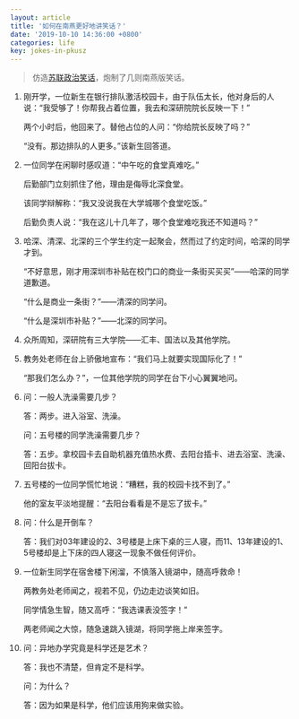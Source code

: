 ```yaml
---
layout: article
title: '如何在南燕更好地讲笑话？'
date: '2019-10-10 14:36:00 +0800'
categories: life
key: jokes-in-pkusz
---
```


> 仿造[苏联政治笑话](https://zh.wikipedia.org/wiki/%E8%8B%8F%E8%81%94%E6%94%BF%E6%B2%BB%E7%AC%91%E8%AF%9D)，炮制了几则南燕版笑话。

<!--more-->

1. 刚开学，一位新生在银行排队激活校园卡，由于队伍太长，他对身后的人说：“我受够了！你帮我占着位置，我去和深研院院长反映一下！”

   两个小时后，他回来了。替他占位的人问：“你给院长反映了吗？”

   “没有。那边排队的人更多。”该新生回答道。

2. 一位同学在闲聊时感叹道：“中午吃的食堂真难吃。”

   后勤部门立刻抓住了他，理由是侮辱北深食堂。

   该同学辩解称：“我又没说我在大学城哪个食堂吃饭。”

   后勤负责人说：“我在这儿十几年了，哪个食堂难吃我还不知道吗？”

3. 哈深、清深、北深的三个学生约定一起聚会，然而过了约定时间，哈深的同学才到。

   “不好意思，刚才用深圳市补贴在校门口的商业一条街买买买”——哈深的同学道歉道。

   “什么是商业一条街？”——清深的同学问。

   “什么是深圳市补贴？”——北深的同学问。

4. 众所周知，深研院有三大学院——汇丰、国法以及其他学院。

5. 教务处老师在台上骄傲地宣布：“我们马上就要实现国际化了！”

   “那我们怎么办？”，一位其他学院的同学在台下小心翼翼地问。

6. 问：一般人洗澡需要几步？

   答：两步。进入浴室、洗澡。

   问：五号楼的同学洗澡需要几步？

   答：五步。拿校园卡去自助机器充值热水费、去阳台插卡、进去浴室、洗澡、回阳台拔卡。

7. 五号楼的一位同学慌忙地说：“糟糕，我的校园卡找不到了。”

   他的室友平淡地提醒：“去阳台看看是不是忘了拔卡。”

8. 问：什么是开倒车？

   答：我们对03年建设的2、3号楼是上床下桌的三人寝，而11、13年建设的1、5号楼却是上下床的四人寝这一现象不做任何评价。

9. 一位新生同学在宿舍楼下闲溜，不慎落入镜湖中，随高呼救命！

   两教务处老师闻之，视若不见，仍边走边谈笑如旧。

   同学情急生智，随又高呼：“我选课表没签字！”

   两老师闻之大惊，随急速跳入镜湖，将同学拖上岸来签字。

10. 问：异地办学究竟是科学还是艺术？

    答：我也不清楚，但肯定不是科学。

    问：为什么？

    答：因为如果是科学，他们应该用狗来做实验。
